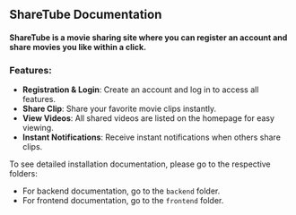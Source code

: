 ## ShareTube Documentation

#### ShareTube is a movie sharing site where you can register an account and share movies you like within a click.

### Features:
- **Registration & Login**: Create an account and log in to access all features.
- **Share Clip**: Share your favorite movie clips instantly.
- **View Videos**: All shared videos are listed on the homepage for easy viewing.
- **Instant Notifications**: Receive instant notifications when others share clips.

To see detailed installation documentation, please go to the respective folders:

- For backend documentation, go to the `backend` folder.
- For frontend documentation, go to the `frontend` folder.
